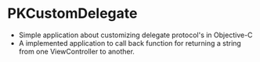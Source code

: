 PKCustomDelegate
================

- Simple application about customizing delegate protocol's in Objective-C
- A implemented application to call back function for returning a string from one ViewController to another.
